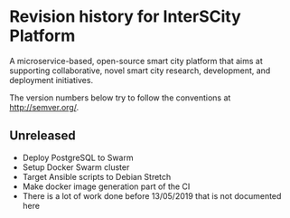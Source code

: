 # Revision history for InterSCity Platform

A microservice-based, open-source smart city platform that aims at supporting collaborative, novel smart city research, development, and deployment initiatives.

The version numbers below try to follow the conventions at http://semver.org/.

## Unreleased

* Deploy PostgreSQL to Swarm
* Setup Docker Swarm cluster
* Target Ansible scripts to Debian Stretch
* Make docker image generation part of the CI
* There is a lot of work done before 13/05/2019 that is not documented here
